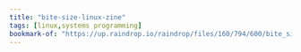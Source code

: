 ```yaml
---
title: "bite-size-linux-zine"
tags: [linux,systems programming]
bookmark-of: "https://up.raindrop.io/raindrop/files/160/794/600/bite_size_linux_zine.pdf"
---
```

